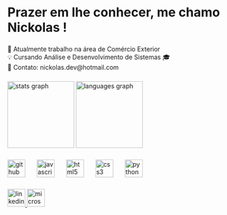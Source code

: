 <h1 align="left">Prazer em lhe conhecer, me chamo Nickolas !</h1>

###

<p align="left">💼 Atualmente trabalho na área de Comércio Exterior<br>💡 Cursando Análise e Desenvolvimento de Sistemas 🎓<br>📩 Contato: nickolas.dev@hotmail.com</p>

###

<div align="left">
  <img src="https://github-readme-stats.vercel.app/api?username=NickolasNG&hide_title=false&hide_rank=false&show_icons=true&include_all_commits=true&count_private=true&disable_animations=false&theme=radical&locale=en&hide_border=false&order=1&custom_title=Commits%20no%20Github" height="150" alt="stats graph"  />
  <img src="https://github-readme-stats.vercel.app/api/top-langs?username=NickolasNG&locale=en&hide_title=false&layout=compact&card_width=320&langs_count=5&theme=radical&hide_border=false&order=2&custom_title=Linguagens%20mais%20usadas" height="150" alt="languages graph"  />
</div>

###

<div align="left">
  <img src="https://img.shields.io/badge/GitHub-181717?logo=github&logoColor=white&style=for-the-badge" height="40" alt="github logo"  />
  <img width="18" />
  <img src="https://img.shields.io/badge/JavaScript-F7DF1E?logo=javascript&logoColor=black&style=for-the-badge" height="40" alt="javascript logo"  />
  <img width="18" />
  <img src="https://img.shields.io/badge/HTML5-E34F26?logo=html5&logoColor=white&style=for-the-badge" height="40" alt="html5 logo"  />
  <img width="18" />
  <img src="https://img.shields.io/badge/CSS3-1572B6?logo=css3&logoColor=white&style=for-the-badge" height="40" alt="css3 logo"  />
  <img width="18" />
  <img src="https://img.shields.io/badge/Python-3776AB?logo=python&logoColor=white&style=for-the-badge" height="40" alt="python logo"  />
</div>

###

<div align="left">
  <a href="https://www.linkedin.com/in/ni9825/" target="_blank">
    <img src="https://img.shields.io/static/v1?message=LinkedIn&logo=linkedin&label=&color=0077B5&logoColor=white&labelColor=&style=for-the-badge" height="40" alt="linkedin logo"  />
  </a>
  <a href="https://outlook.live.com/mail/0/" target="_blank">
    <img src="https://img.shields.io/static/v1?message=Outlook&logo=microsoft-outlook&label=&color=0078D4&logoColor=white&labelColor=&style=for-the-badge" height="40" alt="microsoft-outlook logo"  />
  </a>
</div>

###
